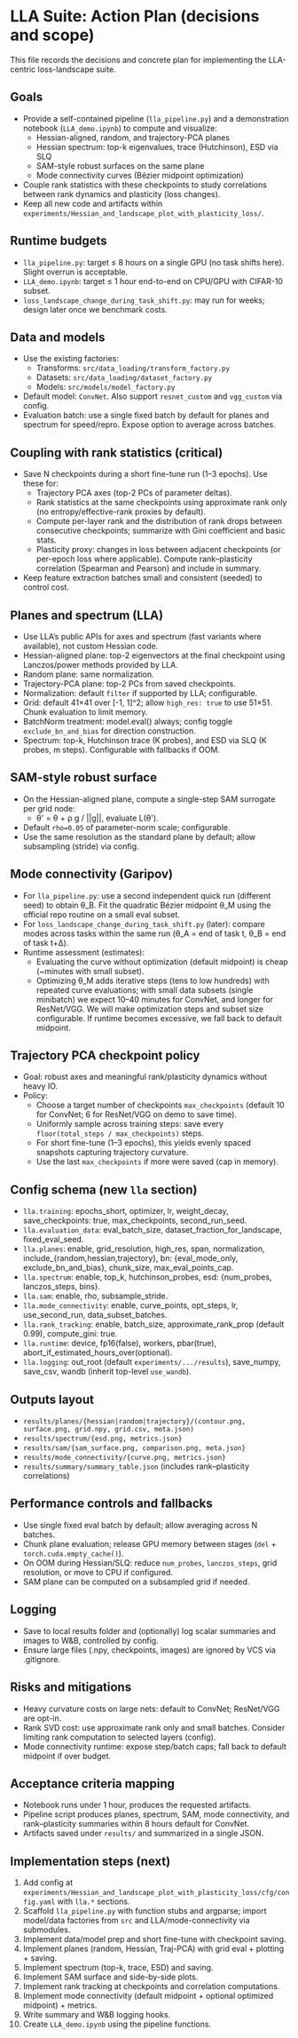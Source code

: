 # LLA Suite: Action Plan (decisions and scope)

This file records the decisions and concrete plan for implementing the LLA-centric loss-landscape suite.

## Goals
- Provide a self-contained pipeline (`lla_pipeline.py`) and a demonstration notebook (`LLA_demo.ipynb`) to compute and visualize:
  - Hessian-aligned, random, and trajectory-PCA planes
  - Hessian spectrum: top-k eigenvalues, trace (Hutchinson), ESD via SLQ
  - SAM-style robust surfaces on the same plane
  - Mode connectivity curves (Bézier midpoint optimization)
- Couple rank statistics with these checkpoints to study correlations between rank dynamics and plasticity (loss changes).
- Keep all new code and artifacts within `experiments/Hessian_and_landscape_plot_with_plasticity_loss/`.

## Runtime budgets
- `lla_pipeline.py`: target ≤ 8 hours on a single GPU (no task shifts here). Slight overrun is acceptable.
- `LLA_demo.ipynb`: target ≤ 1 hour end-to-end on CPU/GPU with CIFAR-10 subset.
- `loss_landscape_change_during_task_shift.py`: may run for weeks; design later once we benchmark costs.

## Data and models
- Use the existing factories:
  - Transforms: `src/data_loading/transform_factory.py`
  - Datasets: `src/data_loading/dataset_factory.py`
  - Models: `src/models/model_factory.py`
- Default model: `ConvNet`. Also support `resnet_custom` and `vgg_custom` via config.
- Evaluation batch: use a single fixed batch by default for planes and spectrum for speed/repro. Expose option to average across batches.

## Coupling with rank statistics (critical)
- Save N checkpoints during a short fine-tune run (1–3 epochs). Use these for:
  - Trajectory PCA axes (top-2 PCs of parameter deltas).
  - Rank statistics at the same checkpoints using approximate rank only (no entropy/effective-rank proxies by default).
  - Compute per-layer rank and the distribution of rank drops between consecutive checkpoints; summarize with Gini coefficient and basic stats.
  - Plasticity proxy: changes in loss between adjacent checkpoints (or per-epoch loss where applicable). Compute rank–plasticity correlation (Spearman and Pearson) and include in summary.
- Keep feature extraction batches small and consistent (seeded) to control cost.

## Planes and spectrum (LLA)
- Use LLA’s public APIs for axes and spectrum (fast variants where available), not custom Hessian code.
- Hessian-aligned plane: top-2 eigenvectors at the final checkpoint using Lanczos/power methods provided by LLA.
- Random plane: same normalization.
- Trajectory-PCA plane: top-2 PCs from saved checkpoints.
- Normalization: default `filter` if supported by LLA; configurable.
- Grid: default 41×41 over [-1, 1]^2; allow `high_res: true` to use 51×51. Chunk evaluation to limit memory.
- BatchNorm treatment: model.eval() always; config toggle `exclude_bn_and_bias` for direction construction.
- Spectrum: top-k, Hutchinson trace (K probes), and ESD via SLQ (K probes, m steps). Configurable with fallbacks if OOM.

## SAM-style robust surface
- On the Hessian-aligned plane, compute a single-step SAM surrogate per grid node:
  - θ' = θ + ρ g / ||g||, evaluate L(θ').
- Default `rho=0.05` of parameter-norm scale; configurable.
- Use the same resolution as the standard plane by default; allow subsampling (stride) via config.

## Mode connectivity (Garipov)
- For `lla_pipeline.py`: use a second independent quick run (different seed) to obtain θ_B. Fit the quadratic Bézier midpoint θ_M using the official repo routine on a small eval subset.
- For `loss_landscape_change_during_task_shift.py` (later): compare modes across tasks within the same run (θ_A = end of task t, θ_B = end of task t+Δ).
- Runtime assessment (estimates):
  - Evaluating the curve without optimization (default midpoint) is cheap (~minutes with small subset).
  - Optimizing θ_M adds iterative steps (tens to low hundreds) with repeated curve evaluations; with small data subsets (single minibatch) we expect 10–40 minutes for ConvNet, and longer for ResNet/VGG. We will make optimization steps and subset size configurable. If runtime becomes excessive, we fall back to default midpoint.

## Trajectory PCA checkpoint policy
- Goal: robust axes and meaningful rank/plasticity dynamics without heavy IO.
- Policy:
  - Choose a target number of checkpoints `max_checkpoints` (default 10 for ConvNet; 6 for ResNet/VGG on demo to save time).
  - Uniformly sample across training steps: save every `floor(total_steps / max_checkpoints)` steps.
  - For short fine-tune (1–3 epochs), this yields evenly spaced snapshots capturing trajectory curvature.
  - Use the last `max_checkpoints` if more were saved (cap in memory).

## Config schema (new `lla` section)
- `lla.training`: epochs_short, optimizer, lr, weight_decay, save_checkpoints: true, max_checkpoints, second_run_seed.
- `lla.evaluation_data`: eval_batch_size, dataset_fraction_for_landscape, fixed_eval_seed.
- `lla.planes`: enable, grid_resolution, high_res, span, normalization, include_{random,hessian,trajectory}, bn: {eval_mode_only, exclude_bn_and_bias}, chunk_size, max_eval_points_cap.
- `lla.spectrum`: enable, top_k, hutchinson_probes, esd: {num_probes, lanczos_steps, bins}.
- `lla.sam`: enable, rho, subsample_stride.
- `lla.mode_connectivity`: enable, curve_points, opt_steps, lr, use_second_run, data_subset_batches.
- `lla.rank_tracking`: enable, batch_size, approximate_rank_prop (default 0.99), compute_gini: true.
- `lla.runtime`: device, fp16(false), workers, pbar(true), abort_if_estimated_hours_over(optional).
- `lla.logging`: out_root (default `experiments/.../results`), save_numpy, save_csv, wandb (inherit top-level `use_wandb`).

## Outputs layout
- `results/planes/{hessian|random|trajectory}/(contour.png, surface.png, grid.npy, grid.csv, meta.json)`
- `results/spectrum/{esd.png, metrics.json}`
- `results/sam/{sam_surface.png, comparison.png, meta.json}`
- `results/mode_connectivity/{curve.png, metrics.json}`
- `results/summary/summary_table.json` (includes rank–plasticity correlations)

## Performance controls and fallbacks
- Use single fixed eval batch by default; allow averaging across N batches.
- Chunk plane evaluation; release GPU memory between stages (`del` + `torch.cuda.empty_cache()`).
- On OOM during Hessian/SLQ: reduce `num_probes`, `lanczos_steps`, grid resolution, or move to CPU if configured.
- SAM plane can be computed on a subsampled grid if needed.

## Logging
- Save to local results folder and (optionally) log scalar summaries and images to W&B, controlled by config.
- Ensure large files (.npy, checkpoints, images) are ignored by VCS via .gitignore.

## Risks and mitigations
- Heavy curvature costs on large nets: default to ConvNet; ResNet/VGG are opt-in.
- Rank SVD cost: use approximate rank only and small batches. Consider limiting rank computation to selected layers (config).
- Mode connectivity runtime: expose step/batch caps; fall back to default midpoint if over budget.

## Acceptance criteria mapping
- Notebook runs under 1 hour, produces the requested artifacts.
- Pipeline script produces planes, spectrum, SAM, mode connectivity, and rank–plasticity summaries within 8 hours default for ConvNet.
- Artifacts saved under `results/` and summarized in a single JSON.

## Implementation steps (next)
1) Add config at `experiments/Hessian_and_landscape_plot_with_plasticity_loss/cfg/config.yaml` with `lla.*` sections.
2) Scaffold `lla_pipeline.py` with function stubs and argparse; import model/data factories from `src` and LLA/mode-connectivity via submodules.
3) Implement data/model prep and short fine-tune with checkpoint saving.
4) Implement planes (random, Hessian, Traj-PCA) with grid eval + plotting + saving.
5) Implement spectrum (top-k, trace, ESD) and saving.
6) Implement SAM surface and side-by-side plots.
7) Implement rank tracking at checkpoints and correlation computations.
8) Implement mode connectivity (default midpoint + optional optimized midpoint) + metrics.
9) Write summary and W&B logging hooks.
10) Create `LLA_demo.ipynb` using the pipeline functions.
